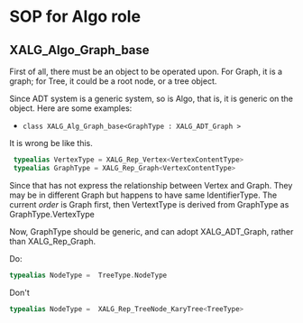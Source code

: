 # SOP for Algo role

## XALG_Algo_Graph_base

First of all, there must be an object to be operated upon. For Graph, it is a graph; for Tree, it could be a root node, or a tree object.

Since ADT system is a generic system, so is Algo, that is, it is generic on the object. Here are some examples:

* `class XALG_Alg_Graph_base<GraphType : XALG_ADT_Graph >`



It is wrong be like this.
```swift
 typealias VertexType = XALG_Rep_Vertex<VertexContentType>
 typealias GraphType = XALG_Rep_Graph<VertexContentType>
```

Since that has not express the relationship between Vertex and Graph. They may be in different Graph but happens to have same IdentifierType.
The current *order* is Graph first, then VertextType is derived from GraphType as GraphType.VertexType

Now, GraphType should be generic, and can adopt XALG_ADT_Graph, rather than XALG_Rep_Graph.



Do:

```swift
typealias NodeType =  TreeType.NodeType
```

Don't
```swift
typealias NodeType =  XALG_Rep_TreeNode_KaryTree<TreeType>
```

